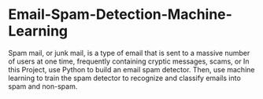 # Email-Spam-Detection-Machine-Learning
Spam mail, or junk mail, is a type of email that is sent to a massive number of users at one time, frequently containing cryptic messages, scams, or In this Project, use Python to build an email spam detector. Then, use machine learning to train the spam detector to recognize and classify emails into spam and non-spam. 

